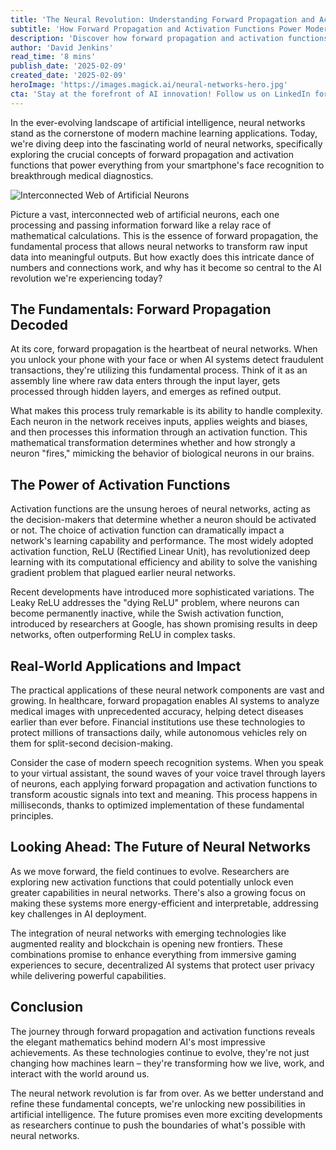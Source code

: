 ```yaml
---
title: 'The Neural Revolution: Understanding Forward Propagation and Activation Functions in Modern AI'
subtitle: 'How Forward Propagation and Activation Functions Power Modern AI Systems'
description: 'Discover how forward propagation and activation functions form the backbone of modern AI systems, from facial recognition to medical diagnostics. This deep dive explores the fundamental processes that power neural networks and their growing impact across industries.'
author: 'David Jenkins'
read_time: '8 mins'
publish_date: '2025-02-09'
created_date: '2025-02-09'
heroImage: 'https://images.magick.ai/neural-networks-hero.jpg'
cta: 'Stay at the forefront of AI innovation! Follow us on LinkedIn for more insights into the latest developments in neural networks and artificial intelligence.'
---
```


In the ever-evolving landscape of artificial intelligence, neural networks stand as the cornerstone of modern machine learning applications. Today, we're diving deep into the fascinating world of neural networks, specifically exploring the crucial concepts of forward propagation and activation functions that power everything from your smartphone's face recognition to breakthrough medical diagnostics.

![Interconnected Web of Artificial Neurons](https://i.magick.ai/PIXE/1739113903035_magick_img.webp)

Picture a vast, interconnected web of artificial neurons, each one processing and passing information forward like a relay race of mathematical calculations. This is the essence of forward propagation, the fundamental process that allows neural networks to transform raw input data into meaningful outputs. But how exactly does this intricate dance of numbers and connections work, and why has it become so central to the AI revolution we're experiencing today?

## The Fundamentals: Forward Propagation Decoded

At its core, forward propagation is the heartbeat of neural networks. When you unlock your phone with your face or when AI systems detect fraudulent transactions, they're utilizing this fundamental process. Think of it as an assembly line where raw data enters through the input layer, gets processed through hidden layers, and emerges as refined output.

What makes this process truly remarkable is its ability to handle complexity. Each neuron in the network receives inputs, applies weights and biases, and then processes this information through an activation function. This mathematical transformation determines whether and how strongly a neuron "fires," mimicking the behavior of biological neurons in our brains.

## The Power of Activation Functions

Activation functions are the unsung heroes of neural networks, acting as the decision-makers that determine whether a neuron should be activated or not. The choice of activation function can dramatically impact a network's learning capability and performance. The most widely adopted activation function, ReLU (Rectified Linear Unit), has revolutionized deep learning with its computational efficiency and ability to solve the vanishing gradient problem that plagued earlier neural networks.

Recent developments have introduced more sophisticated variations. The Leaky ReLU addresses the "dying ReLU" problem, where neurons can become permanently inactive, while the Swish activation function, introduced by researchers at Google, has shown promising results in deep networks, often outperforming ReLU in complex tasks.

## Real-World Applications and Impact

The practical applications of these neural network components are vast and growing. In healthcare, forward propagation enables AI systems to analyze medical images with unprecedented accuracy, helping detect diseases earlier than ever before. Financial institutions use these technologies to protect millions of transactions daily, while autonomous vehicles rely on them for split-second decision-making.

Consider the case of modern speech recognition systems. When you speak to your virtual assistant, the sound waves of your voice travel through layers of neurons, each applying forward propagation and activation functions to transform acoustic signals into text and meaning. This process happens in milliseconds, thanks to optimized implementation of these fundamental principles.

## Looking Ahead: The Future of Neural Networks

As we move forward, the field continues to evolve. Researchers are exploring new activation functions that could potentially unlock even greater capabilities in neural networks. There's also a growing focus on making these systems more energy-efficient and interpretable, addressing key challenges in AI deployment.

The integration of neural networks with emerging technologies like augmented reality and blockchain is opening new frontiers. These combinations promise to enhance everything from immersive gaming experiences to secure, decentralized AI systems that protect user privacy while delivering powerful capabilities.

## Conclusion

The journey through forward propagation and activation functions reveals the elegant mathematics behind modern AI's most impressive achievements. As these technologies continue to evolve, they're not just changing how machines learn – they're transforming how we live, work, and interact with the world around us.

The neural network revolution is far from over. As we better understand and refine these fundamental concepts, we're unlocking new possibilities in artificial intelligence. The future promises even more exciting developments as researchers continue to push the boundaries of what's possible with neural networks.
